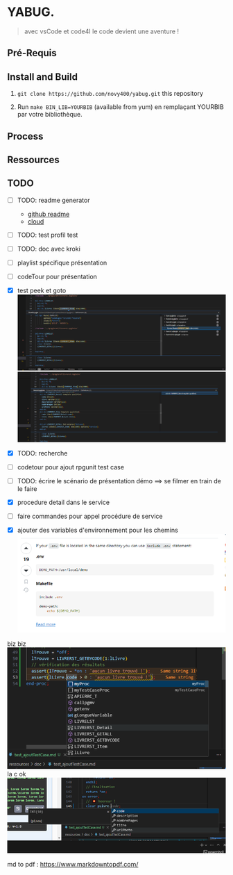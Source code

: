 # YABUG.
> avec vsCode et code4I le code devient une aventure !

## Pré-Requis

## Install and Build
1. `git clone https://github.com/novy400/yabug.git` this repository


1. Run `make BIN_LIB=YOURBIB` (available from yum) en remplaçant YOURBIB par votre bibliothèque.
 

## Process 

## Ressources
## TODO
- [ ] TODO: readme generator 
    - [github readme](https://github.com/SashenJayathilaka/Awesome-Github-Readme-Generator)
    - [cloud](https://www.genreadme.cloud/)
- [ ] TODO: test profil test
- [ ] TODO: doc avec kroki
- [ ] playlist spécifique présentation
- [ ] codeTour pour présentation
- [X] test peek et goto
![picture 3](images/c8e176b6c4cbe69cb133841dfd71e30a0afa50741c72c3607d8ae3c20314531c.png)  
![picture 4](images/c49a7771f5f6e00d9f786e1ed4f895cf88bd0d33e778cbb3508274b802bfc6eb.png)  

- [x] TODO: recherche
- [ ] codetour pour ajout rpgunit test case
- [ ] TODO: écrire le scénario de présentation démo ==> se filmer en train de le faire
- [X]    procedure detail dans le service
- [ ] faire commandes pour appel procédure de service
- [x] ajouter des variables d'environnement pour les chemins 
![picture 0](images/bcebed222361d2d8e8e41b66cf5dce481f105a50a604443df4b05c17cd98359d.png)  

biz biz 
![picture 1](images/6307de60096a26357de7d5b6b7567acc145e94ffc6fe006449498474b2f12c10.png)  
la c ok 
![picture 2](images/1982efa0402b098f8aa86b6d2f69689ab4d9c89494e09114ad0d5a8c66cfb80f.png)  


md to pdf : https://www.markdowntopdf.com/

